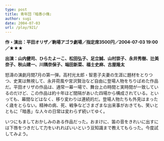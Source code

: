 ```yaml
---
type: post
title: 青年団『暗愚小傳』
author: sugi
date: 2004-07-03
url: /play/921/
---
```

**作・演出：平田オリザ／駒場アゴラ劇場／指定席3500円／2004-07-03 19:00／★★★**

**出演：山内健司、ひらたよーこ、松田弘子、足立誠、山村崇子、永井秀樹、辻美奈子、秋山建一、川隅奈保子、端田新菜、福士史麻、古屋隆太**

怒濤の演劇月間7月の第一弾。高村光太郎・智恵子夫妻の生涯に題材をとりつつ、史実は無視して、永井荷風や宮沢賢治など自由に登場人物をちりばめた作品だ。平田オリザの作品は、通常一幕一場で、舞台上の時間と実時間が一致しているのだけど、この作品は約十年ほど間隔があいた四場から構成されている。といっても、幕間などはなく、移り変わりは連続的だ。登場人物たちも外見はまったく歳をとらない。精神の病、死、戦争などさまざまな出来事がおきても、笑いとともに「暗愚」な人々の日常は変わらず続いてゆく。

いつにもましておかしみのある作品だった。おまけに、笛の音をきれいに出すには下唇をつきだして力をいれればいいという豆知識まで教えてもらった。今度試してみよう。
